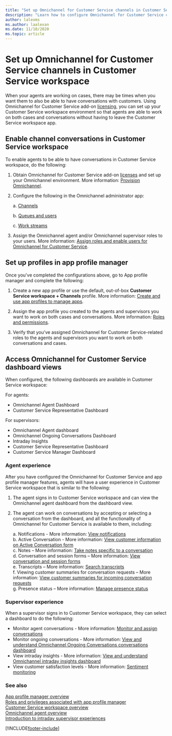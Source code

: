 ```yaml
---
title: "Set up Omnichannel for Customer Service channels in Customer Service workspace | MicrosoftDocs"
description: "Learn how to configure Omnichannel for Customer Service channels in Customer Service workspace"
author: lalexms
ms.author: laalexan
ms.date: 11/10/2020
ms.topic: article
---
```


# Set up Omnichannel for Customer Service channels in Customer Service workspace

When your agents are working on cases, there may be times when you want them to also be able to have conversations with customers. Using Omnichannel for Customer Service add-on [licensing](https://dynamics.microsoft.com/customer-service/overview/#pricing), you can set up your Customer Service workspace environment so that agents are able to work on both cases and conversations without having to leave the Customer Service workspace app.

## Enable channel conversations in Customer Service workspace 

To enable agents to be able to have conversations in Customer Service workspace, do the following: 

1. Obtain Omnichannel for Customer Service add-on [licenses](https://dynamics.microsoft.com/pricing/customer-service/#plans) and set up your Omnichannel environment. More information: [Provision Omnichannel](../customer-service/administer/omnichannel-provision-license.md). 

2. Configure the following in the Omnichannel administrator app: 

    a. [Channels](../customer-service/use/channels.md)
    
    b. [Queues and users](../customer-service/administer/queues-omnichannel.md)
    
    c. [Work streams](../customer-service/administer/create-workstreams.md)
    
3. Assign the Omnichannel agent and/or Omnichannel supervisor roles to your users. More information: [Assign roles and enable users for Omnichannel for Customer Service](../customer-service/implement/add-users-assign-roles.md).

## Set up profiles in app profile manager

Once you've completed the configurations above, go to App profile manager and complete the following:

1.	Create a new app profile or use the default, out-of-box **Customer Service workspace + Channels** profile. More information: [Create and use app profiles to manage apps](../customer-service/administer/app-profile-manager.md).

2.	Assign the app profile you created to the agents and supervisors you want to work on both cases and conversations. More information: [Roles and permissions](../customer-service/administer/security-roles.md).

3.	Verify that you've assigned Omnichannel for Customer Service-related roles to the agents and supervisors you want to work on both conversations and cases.

## Access Omnichannel for Customer Service dashboard views 

When configured, the following dashboards are available in Customer Service workspace:

For agents:
- Omnichannel Agent Dashboard
- Customer Service Representative Dashboard

For supervisors:
- Omnichannel Agent dashboard
- Omnichannel Ongoing Conversations Dashboard
- Intraday Insights
- Customer Service Representative Dashboard
- Customer Service Manager Dashboard


### Agent experience

After you have configured the Omnichannel for Customer Service and app profile manager features, agents will have a user experience in Customer Service workspace that is similar to the following:

1.	The agent signs in to Customer Service workspace and can view the Omnichannel agent dashboard from the dashboard view.

2.	The agent can work on conversations by accepting or selecting a conversation from the dashboard, and all the functionality of Omnichannel for Customer Service is available to them, including:

    a.	Notifications - More information: [View notifications](../customer-service/use/oc-notifications.md) <br>
    b.	Active Conversation - More information: [View customer information on Active Conversation form](../customer-service/use/oc-customer-summary.md) <br>
    c.	Notes – More information: [Take notes specific to a conversation](../customer-service/use/oc-take-notes.md) <br>
    d.	Conversation and session forms – More information: [View conversation and session forms](../customer-service/use/oc-view-activity-types.md) <br>
    e.	Transcripts – More information: [Search transcripts](../customer-service/use/oc-search-transcipts.md) <br>
    f.	Viewing customer summaries for conversation requests – More information: [View customer summaries for incoming conversation requests](../customer-service/use/oc-view-customer-summary-incoming-conversation-request.md) <br>
    g.	Presence status – More information: [Manage presence status](../customer-service/use/oc-manage-presence-status.md)

### Supervisor experience

When a supervisor signs in to Customer Service workspace, they can select a dashboard to do the following:

- Monitor agent conversations - More information: [Monitor and assign conversations](../customer-service/use/monitor-conversations.md)
- Monitor ongoing conversations - More information: [View and understand Omnichannel Ongoing Conversations conversations dashboard](../customer-service/use/ongoing-conversations-dashboard.md)
- View intraday insights - More information: [View and understand Omnichannel intraday insights dashboard](../customer-service/implement/intraday-insights-dashboard.md)
- View customer satisfaction levels - More information: [Sentiment monitoring](../customer-service/use/supervisor-sentiment-monitoring.md)

### See also

[App profile manager overview](../customer-service/administer/overview.md)  
[Roles and privileges associated with app profile manager](../customer-service/administer/security-roles.md)  
[Customer Service workspace overview](../customer-service/csw-../customer-service/administer/overview.md)  
[Omnichannel agent overview](../customer-service/omnichannel-agent-../customer-service/administer/overview.md)  
[Introduction to intraday supervisor experiences](../customer-service/implement/intro-intraday-insights-dashboard.md)  


[!INCLUDE[footer-include](../includes/footer-banner.md)]

